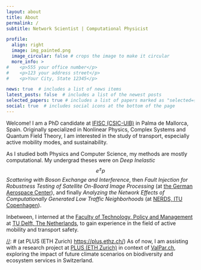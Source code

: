 ```yaml
---
layout: about
title: About
permalink: /
subtitle: Network Scientist | Computational Physicist

profile:
  align: right
  image: img_painted.png
  image_circular: false # crops the image to make it circular
  more_info: >
#    <p>555 your office number</p>
#    <p>123 your address street</p>
#    <p>Your City, State 12345</p>

news: true  # includes a list of news items
latest_posts: false  # includes a list of the newest posts
selected_papers: true # includes a list of papers marked as "selected={true}"
social: true  # includes social icons at the bottom of the page
---
```


Welcome! I am a PhD candidate at <a href='https://ifisc.uib-csic.es/en/'>IFISC 
(CSIC-UIB)</a> in Palma de Mallorca, Spain.
Originally specialized in Nonlinear Physics, Complex Systems and Quantum Field Theory,
I am interested in the study of transport, especially active mobility modes, and 
sustainability.

As I studied both Physics and Computer Science, my methods are mostly computational.
My undergrad theses were on <i>Deep Inelastic $$e^±p$$ Scattering with Boson Exchange 
and Interference</i>, then <i>Fault Injection for Robustness Testing of Satellite 
On-Board Image Processing</i> (at <a href='https://www.dlr.de/en/'>the German Aerospace
Center</a>), and finally <i>Analyzing the Network Effects of Computationally 
Generated Low Traffic Neighborhoods</i> (at <a href='https://nerds.itu.dk/'>NERDS,
ITU Copenhagen</a>).

Inbetween, I interned at the <a href='https://www.tudelft.nl/en/tpm/'>Faculty of
Technology, Policy and Management</a> at <a href='https://www.tudelft.nl/en/'>
TU Delft, The Netherlands</a>, to gain experience in the field of active mobility
and transport safety.

[//]: # (Assisting with a research project in context of ValPar.ch)
[//]: # (https://www.valpar.ch/index_en.php?page=home_en)
[//]: # (Project exploring future climate scenarios, integrating a land use model)
[//]: # (with a biodiversity model)
[//]: # (at PLUS (ETH Zurich) https://plus.ethz.ch/)
As of now, I am assisting with a research project at
<a href='https://plus.ethz.ch/'>PLUS (ETH Zurich)</a> in context of
<a href='https://www.valpar.ch/index_en.php?page=home_en'>ValPar.ch</a>, exploring 
the impact of future climate scenarios on biodiversity and ecosystem services in
Switzerland.

<a rel="me" href="https://datasci.social/@cbueth"></a>
